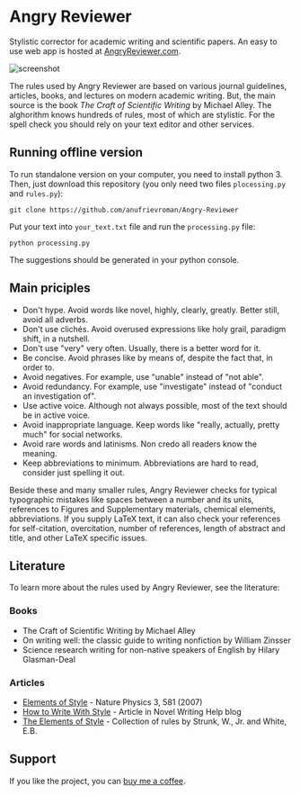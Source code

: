 # Angry Reviewer

Stylistic corrector for academic writing and scientific papers. An easy to use web app is hosted at 
[AngryReviewer.com](https://www.angryreviewer.com).

![screenshot](https://github.com/anufrievroman/Angry-Reviewer/blob/master/static/screenshot.png)

The rules used by Angry Reviewer are based on various journal guidelines, articles, books, and lectures on modern academic writing. But, the main source is the book *The Craft of Scientific Writing* by Michael Alley. The alghorithm knows hundreds of rules, most of which are stylistic. For the spell check you should rely on your text editor and other services.

## Running offline version

To run standalone version on your computer, you need to install python 3. Then, just download this repository (you only need two files `plocessing.py` and `rules.py`):

```
git clone https://github.com/anufrievroman/Angry-Reviewer
```

Put your text into `your_text.txt` file and run the `processing.py` file:

```
python processing.py
```

The suggestions should be generated in your python console.

## Main priciples

- Don't hype. Avoid words like novel, highly, clearly, greatly. Better still, avoid all adverbs.
- Don't use clichés. Avoid overused expressions like holy grail, paradigm shift, in a nutshell.
- Don't use "very" very often. Usually, there is a better word for it.
- Be concise. Avoid phrases like by means of, despite the fact that, in order to.
- Avoid negatives. For example, use "unable" instead of "not able".
- Avoid redundancy. For example, use "investigate" instead of "conduct an investigation of".
- Use active voice. Although not always possible, most of the text should be in active voice.
- Avoid inappropriate language. Keep words like "really, actually, pretty much" for social networks.
- Avoid rare words and latinisms. Non credo all readers know the meaning.
- Keep abbreviations to minimum. Abbreviations are hard to read, consider just spelling it out.

Beside these and many smaller rules, Angry Reviewer checks for typical typographic mistakes like spaces between a number and its units, references to Figures and Supplementary materials, chemical elements, abbreviations. If you supply LaTeX text, it can also check your references for self-citation, overcitation, number of references, length of abstract and title, and other LaTeX specific issues.

## Literature

To learn more about the rules used by Angry Reviewer, see the literature:

### Books

- The Craft of Scientific Writing by Michael Alley
- On writing well: the classic guide to writing nonfiction by William Zinsser
- Science research writing for non-native speakers of English by Hilary Glasman-Deal
 
### Articles

- [Elements of Style](https://www.nature.com/articles/nphys724) - Nature Physics 3, 581 (2007)
- [How to Write With Style](https://www.novel-writing-help.com/prose-writing.html) - Article in Novel Writing Help blog
- [The Elements of Style](https://faculty.washington.edu/heagerty/Courses/b572/public/StrunkWhite.pdf) - Collection of rules by Strunk, W., Jr. and White, E.B.

## Support

If you like the project, you can [buy me a coffee](https://www.buymeacoffee.com/angryprofessor).
